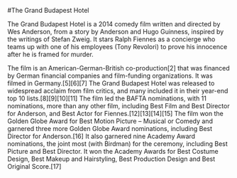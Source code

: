 #The Grand Budapest Hotel

The Grand Budapest Hotel is a 2014 comedy film written and directed by Wes Anderson, from a story by Anderson and Hugo Guinness, inspired by the writings of Stefan Zweig. It stars Ralph Fiennes as a concierge who teams up with one of his employees (Tony Revolori) to prove his innocence after he is framed for murder.

The film is an American-German-British co-production[2] that was financed by German financial companies and film-funding organizations. It was filmed in Germany.[5][6][7] The Grand Budapest Hotel was released to widespread acclaim from film critics, and many included it in their year-end top 10 lists.[8][9][10][11] The film led the BAFTA nominations, with 11 nominations, more than any other film, including Best Film and Best Director for Anderson, and Best Actor for Fiennes.[12][13][14][15] The film won the Golden Globe Award for Best Motion Picture – Musical or Comedy and garnered three more Golden Globe Award nominations, including Best Director for Anderson.[16] It also garnered nine Academy Award nominations, the joint most (with Birdman) for the ceremony, including Best Picture and Best Director. It won the Academy Awards for Best Costume Design, Best Makeup and Hairstyling, Best Production Design and Best Original Score.[17]